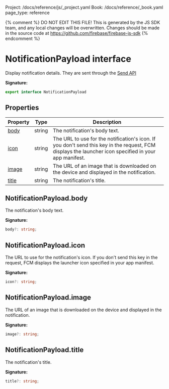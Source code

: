 Project: /docs/reference/js/_project.yaml
Book: /docs/reference/_book.yaml
page_type: reference

{% comment %}
DO NOT EDIT THIS FILE!
This is generated by the JS SDK team, and any local changes will be
overwritten. Changes should be made in the source code at
https://github.com/firebase/firebase-js-sdk
{% endcomment %}

# NotificationPayload interface
Display notification details. They are sent through the [Send API](https://firebase.google.com/docs/reference/fcm/rest/v1/projects.messages#notification)

<b>Signature:</b>

```typescript
export interface NotificationPayload 
```

## Properties

|  Property | Type | Description |
|  --- | --- | --- |
|  [body](./messaging_.notificationpayload.md#notificationpayloadbody) | string | The notification's body text. |
|  [icon](./messaging_.notificationpayload.md#notificationpayloadicon) | string | The URL to use for the notification's icon. If you don't send this key in the request, FCM displays the launcher icon specified in your app manifest. |
|  [image](./messaging_.notificationpayload.md#notificationpayloadimage) | string | The URL of an image that is downloaded on the device and displayed in the notification. |
|  [title](./messaging_.notificationpayload.md#notificationpayloadtitle) | string | The notification's title. |

## NotificationPayload.body

The notification's body text.

<b>Signature:</b>

```typescript
body?: string;
```

## NotificationPayload.icon

The URL to use for the notification's icon. If you don't send this key in the request, FCM displays the launcher icon specified in your app manifest.

<b>Signature:</b>

```typescript
icon?: string;
```

## NotificationPayload.image

The URL of an image that is downloaded on the device and displayed in the notification.

<b>Signature:</b>

```typescript
image?: string;
```

## NotificationPayload.title

The notification's title.

<b>Signature:</b>

```typescript
title?: string;
```
